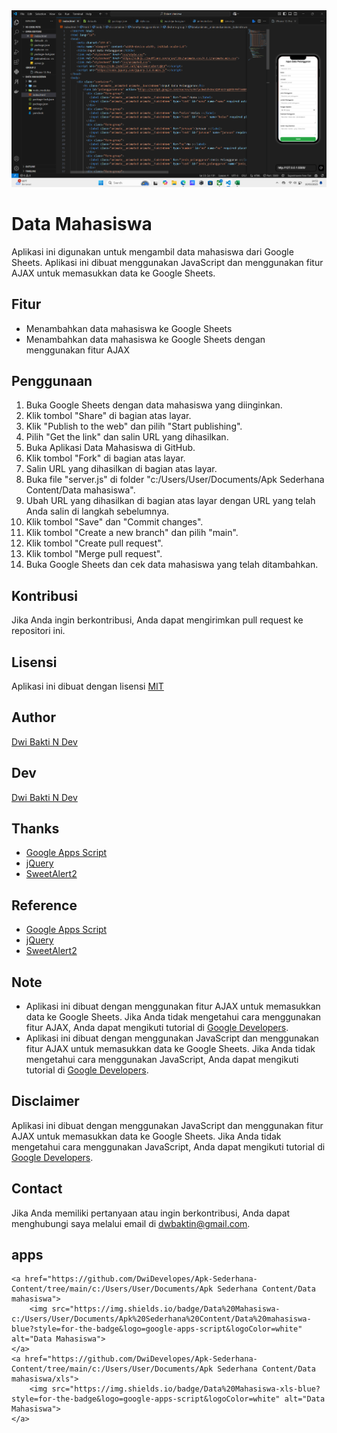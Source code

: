 <img src="asset/.png" alt="Logo Data Mahasiswa">

# Data Mahasiswa

Aplikasi ini digunakan untuk mengambil data mahasiswa dari Google Sheets. Aplikasi ini dibuat menggunakan JavaScript dan menggunakan fitur AJAX untuk memasukkan data ke Google Sheets.

## Fitur

- Menambahkan data mahasiswa ke Google Sheets
- Menambahkan data mahasiswa ke Google Sheets dengan menggunakan fitur AJAX

## Penggunaan

1. Buka Google Sheets dengan data mahasiswa yang diinginkan.
2. Klik tombol "Share" di bagian atas layar.
3. Klik "Publish to the web" dan pilih "Start publishing".
4. Pilih "Get the link" dan salin URL yang dihasilkan.
5. Buka Aplikasi Data Mahasiswa di GitHub.
6. Klik tombol "Fork" di bagian atas layar.
7. Salin URL yang dihasilkan di bagian atas layar.
8. Buka file "server.js" di folder "c:/Users/User/Documents/Apk Sederhana Content/Data mahasiswa".
9. Ubah URL yang dihasilkan di bagian atas layar dengan URL yang telah Anda salin di langkah sebelumnya.
10. Klik tombol "Save" dan "Commit changes".
11. Klik tombol "Create a new branch" dan pilih "main".
12. Klik tombol "Create pull request".
13. Klik tombol "Merge pull request".
14. Buka Google Sheets dan cek data mahasiswa yang telah ditambahkan.

## Kontribusi

Jika Anda ingin berkontribusi, Anda dapat mengirimkan pull request ke repositori ini.        

## Lisensi   

Aplikasi ini dibuat dengan lisensi [MIT](https://github.com/DwiDevelopes)

## Author

[Dwi Bakti N Dev](https://github.com/DwiDevelopes)

## Dev

[Dwi Bakti N Dev](https://github.com/DwiDevelopes)

## Thanks

- [Google Apps Script](https://developers.google.com/apps-script/)
- [jQuery](https://jquery.com/)
- [SweetAlert2](https://sweetalert2.github.io/)

## Reference

- [Google Apps Script](https://developers.google.com/apps-script/)
- [jQuery](https://jquery.com/) 
- [SweetAlert2](https://sweetalert2.github.io/)

## Note

- Aplikasi ini dibuat dengan menggunakan fitur AJAX untuk memasukkan data ke Google Sheets. Jika Anda tidak mengetahui cara menggunakan fitur AJAX, Anda dapat mengikuti tutorial di [Google Developers](https://developers.google.com/apps-script/guides/html/communication).
- Aplikasi ini dibuat dengan menggunakan JavaScript dan menggunakan fitur AJAX untuk memasukkan data ke Google Sheets. Jika Anda tidak mengetahui cara menggunakan JavaScript, Anda dapat mengikuti tutorial di [Google Developers](https://developers.google.com/apps-script/guides/html/communication).

## Disclaimer

Aplikasi ini dibuat dengan menggunakan JavaScript dan menggunakan fitur AJAX untuk memasukkan data ke Google Sheets. Jika Anda tidak mengetahui cara menggunakan JavaScript, Anda dapat mengikuti tutorial di [Google Developers](https://developers.google.com/apps-script/guides/html/communication).

## Contact

Jika Anda memiliki pertanyaan atau ingin berkontribusi, Anda dapat menghubungi saya melalui email di [dwbaktin@gmail.com](mailto:dwbakti76@gmail.com).

## apps
    <a href="https://github.com/DwiDevelopes/Apk-Sederhana-Content/tree/main/c:/Users/User/Documents/Apk Sederhana Content/Data mahasiswa">
        <img src="https://img.shields.io/badge/Data%20Mahasiswa-c:/Users/User/Documents/Apk%20Sederhana%20Content/Data%20mahasiswa-blue?style=for-the-badge&logo=google-apps-script&logoColor=white" alt="Data Mahasiswa">
    </a>
    <a href="https://github.com/DwiDevelopes/Apk-Sederhana-Content/tree/main/c:/Users/User/Documents/Apk Sederhana Content/Data mahasiswa/xls">
        <img src="https://img.shields.io/badge/Data%20Mahasiswa-xls-blue?style=for-the-badge&logo=google-apps-script&logoColor=white" alt="Data Mahasiswa">
    </a>
